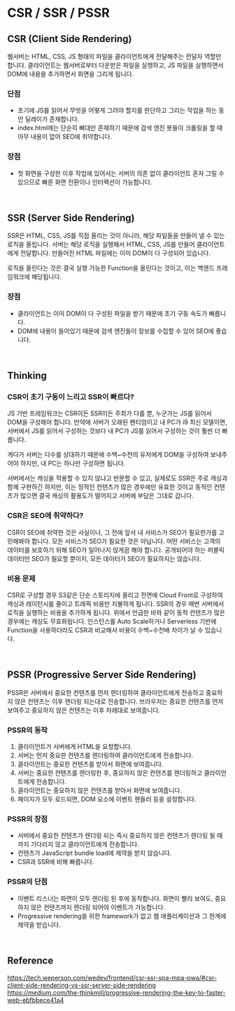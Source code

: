 # CSR / SSR / PSSR

## CSR (Client Side Rendering)

웹서버는 HTML, CSS, JS 형태의 파일을 클라이언트에게 전달해주는 전달자 역할만 합니다. 클라이언트는 웹서버로부터 다운받은 파일을 실행하고, JS 파일을 실행하면서 DOM에 내용을 추가하면서 화면을 그리게 됩니다.

### 단점

-   초기에 JS를 읽어서 무엇을 어떻게 그려야 할지를 판단하고 그리는 작업을 하는 동안 딜레이가 존재합니다.
-   index.html에는 단순히 뼈대만 존재하기 때문에 검색 엔진 봇들이 크롤링을 할 때 아무 내용이 없어 SEO에 취약합니다.

### 장점

-   첫 화면을 구성한 이후 작업에 있어서는 서버의 의존 없이 클라이언트 혼자 그릴 수 있으므로 빠른 화면 전환이나 인터랙션이 가능합니다.

<br>

## SSR (Server Side Rendering)

SSR은 HTML, CSS, JS를 직접 올리는 것이 아니라, 해당 파일들을 만들어 낼 수 있는 로직을 올립니다. 서버는 해당 로직을 실행해서 HTML, CSS, JS를 만들어 클라이언트에게 전달합니다. 만들어진 HTML 파일에는 이미 DOM이 다 구성되어 있습니다.

로직을 올린다는 것은 결국 실행 가능한 Function을 올린다는 것이고, 이는 백엔드 프레임워크에 해당됩니다.

### 장점

-   클라이언트는 이미 DOM이 다 구성된 파일을 받기 때문에 초기 구동 속도가 빠릅니다.
-   DOM에 내용이 들어있기 때문에 검색 엔진들이 정보를 수집할 수 있어 SEO에 좋습니다.

<br>

## Thinking

### CSR이 초기 구동이 느리고 SSR이 빠르다?

JS 기반 프레임워크는 CSR이든 SSR이든 주최가 다를 뿐, 누군가는 JS를 읽어서 DOM을 구성해야 합니다. 만약에 서버가 오래된 팬티엄이고 내 PC가 i9 최신 모델이면, 서버에서 JS를 읽어서 구성하는 것보다 내 PC가 JS를 읽어서 구성하는 것이 훨씬 더 빠릅니다.

게다가 서버는 다수를 상대하기 때문에 수백~수천의 유저에게 DOM을 구성하여 보내주어야 하지만, 내 PC는 하나만 구성하면 됩니다.

서버에서는 캐싱을 적용할 수 있지 않냐고 반문할 수 있고, 실제로도 SSR은 주로 캐싱과 함께 구현하긴 하지만, 이는 정적인 컨텐츠가 많은 경우에만 유효한 것이고 동적인 컨텐츠가 많으면 결국 캐싱의 활용도가 떨어지고 서버에 부담은 그대로 갑니다.

### CSR은 SEO에 취약하다?

CSR이 SEO에 취약한 것은 사실이나, 그 전에 앞서 내 서비스가 SEO가 필요한가를 고민해봐야 합니다. 모든 서비스가 SEO가 필요한 것은 아닙니다. 어떤 서비스는 고객의 데이터를 보호하기 위해 SEO가 일어나지 않게끔 해야 합니다. 공개되어야 하는 퍼블릭 데이터만 SEO가 필요할 뿐이지, 모든 데이터가 SEO가 필요하지는 않습니다.

### 비용 문제

CSR로 구성할 경우 S3같은 단순 스토리지에 올리고 전면에 Cloud Front로 구성하여 캐싱과 레이턴시를 줄이고 트래픽 비용만 지불하게 됩니다. SSR의 경우 매번 서버에서 로직을 실행하는 비용을 추가하게 됩니다. 위에서 언급한 바와 같이 동적 컨텐츠가 많은 경우에는 캐싱도 무효화됩니다. 인스턴스를 Auto Scale하거나 Serverless 기반에 Function을 사용하더라도 CSR과 비교해서 비용이 수백~수천배 차이가 날 수 있습니다.

<br>

## PSSR (Progressive Server Side Rendering)

PSSR은 서버에서 중요한 컨텐츠를 먼저 렌더링하여 클라이언트에게 전송하고 중요하지 않은 컨텐츠는 이후 렌더링 되는대로 전송합니다. 브라우저는 중요한 컨텐츠를 먼저 보여주고 중요하지 않은 컨텐츠는 이후 차례대로 보여줍니다.

### PSSR의 동작

1. 클라이언트가 서버에게 HTML을 요청합니다.
2. 서버는 먼저 중요한 컨텐츠를 렌더링하여 클라이언트에게 전송합니다.
3. 클라이언트는 중요한 컨텐츠를 받아서 화면에 보여줍니다.
4. 서버는 중요한 컨텐츠를 렌더링한 후, 중요하지 않은 컨텐츠를 렌더링하고 클라이언트에게 전송합니다.
5. 클라이언트는 중요하지 않은 컨텐츠를 받아서 화면에 보여줍니다.
6. 페이지가 모두 로드되면, DOM 요소에 이벤트 핸들러 등을 설정합니다.

### PSSR의 장점

-   서버에서 중요한 컨텐츠가 렌더링 되는 즉시 중요하지 않은 컨텐츠가 렌더링 될 때까지 기다리지 않고 클라이언트에게 전송합니다.
-   컨텐츠가 JavaScript bundle load에 제약을 받지 않습니다.
-   CSR과 SSR에 비해 빠릅니다.

### PSSR의 단점

-   이벤트 리스너는 화면이 모두 렌더링 된 후에 동작합니다. 화면이 빨리 보여도, 중요하지 않은 컨텐츠까지 렌더링 되어야 이벤트가 가능합니다.
-   Progressive rendering을 위한 framework가 없고 웹 애플리케이션과 그 한계에 제약을 받습니다.

<br>

## Reference

https://tech.weperson.com/wedev/frontend/csr-ssr-spa-mpa-pwa/#csr-client-side-rendering-vs-ssr-server-side-rendering
https://medium.com/the-thinkmill/progressive-rendering-the-key-to-faster-web-ebfbbece41a4
